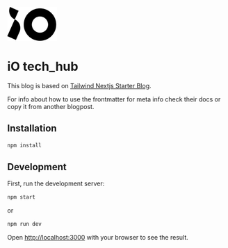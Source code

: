 ![iO logo](/public/io.svg)


# iO tech_hub

This blog is based on [Tailwind Nextjs Starter Blog](https://github.com/timlrx/tailwind-nextjs-starter-blog).

For info about how to use the frontmatter for meta info check their docs or copy it from another blogpost.

## Installation

```bash
npm install
```

## Development

First, run the development server:

```bash
npm start
```

or

```bash
npm run dev
```

Open [http://localhost:3000](http://localhost:3000) with your browser to see the result.
